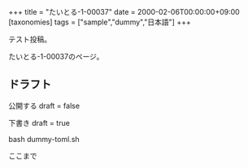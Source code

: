+++
title = "たいとる-1-00037"
date = 2000-02-06T00:00:00+09:00
[taxonomies]
tags = ["sample","dummy","日本語"]
+++

テスト投稿。

たいとる-1-00037のページ。


## ドラフト

公開する
draft = false

下書き
draft = true

bash dummy-toml.sh

ここまで

